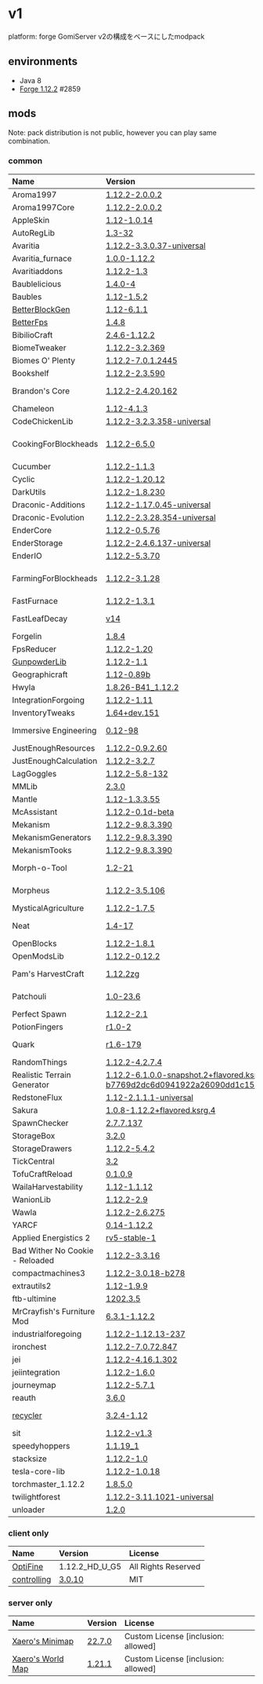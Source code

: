 # v1
platform: forge
GomiServer v2の構成をベースにしたmodpack

## environments
* Java 8
* [Forge 1.12.2](https://files.minecraftforge.net/net/minecraftforge/forge/index_1.12.2.html) #2859

## mods
Note: pack distribution is not public, however you can play same combination.

### common
|Name|Version|License|
|:---|:---|:---|
|Aroma1997|[1.12.2-2.0.0.2](https://www.curseforge.com/minecraft/mc-mods/aroma1997s-dimensional-world/files/2672438)|[Custom License](https://www.curseforge.com/project/60092/license)|
|Aroma1997Core|[1.12.2-2.0.0.2](https://www.curseforge.com/minecraft/mc-mods/aroma1997core/files/2676866)|GPLv3|
|AppleSkin|[1.12-1.0.14](https://www.curseforge.com/minecraft/mc-mods/appleskin/files/2987247)|Public Domain|
|AutoRegLib|[1.3-32](https://www.curseforge.com/minecraft/mc-mods/autoreglib/files/2746011)|[Botania+Psi+Quark+WTFPL](https://github.com/VazkiiMods/AutoRegLib/blob/1.12/README.md)|
|Avaritia|[1.12.2-3.3.0.37-universal](https://www.curseforge.com/minecraft/mc-mods/avaritia-1-10/files/3143349)|All Rights Reserved|
|Avaritia_furnace|[1.0.0-1.12.2](https://www.curseforge.com/minecraft/mc-mods/avaritia-furnace/files/3097230)|All Rights Reserved|
|Avaritiaddons|[1.12.2-1.3](https://www.curseforge.com/minecraft/mc-mods/avaritiaddons/files/3662188)|MPL 2.0|
|Baublelicious|[1.4.0-4](https://www.curseforge.com/minecraft/mc-mods/baublelicious/files/2532880)|All Rights Reserved|
|Baubles|[1.12-1.5.2](https://www.curseforge.com/minecraft/mc-mods/baubles/files/2518667)|CC BY-NC-SA 3.0|
|[BetterBlockGen](https://www.curseforge.com/minecraft/mc-mods/betterbedrockgen/files)|[1.12-6.1.1](https://www.curseforge.com/minecraft/mc-mods/betterbedrockgen/files/2458763)|AGPLv3|
|[BetterFps](https://www.curseforge.com/minecraft/mc-mods/betterfps)|[1.4.8](https://www.curseforge.com/minecraft/mc-mods/betterfps/files/2483393)|LGPL 2.1|
|BibilioCraft|[2.4.6-1.12.2](https://www.curseforge.com/minecraft/mc-mods/bibliocraft/files/3647708)|All Rights Reserved|
|BiomeTweaker|[1.12.2-3.2.369](https://www.curseforge.com/minecraft/mc-mods/biometweaker/files/3112142)|[MMPLv2](https://github.com/superckl/BiomeTweaker/blob/961bed5f03b5e8fcea7d2743e1fad16b9766eba5/LICENSE.md)|
|Biomes O' Plenty|[1.12.2-7.0.1.2445](https://www.curseforge.com/minecraft/mc-mods/biomes-o-plenty/files/3558882)|All Rights Reserved|
|Bookshelf|[1.12.2-2.3.590](https://www.curseforge.com/minecraft/mc-mods/bookshelf/files/2836960)|[LGPL 2.1](https://github.com/Darkhax-Minecraft/Bookshelf/blob/c920f1c4e23803295feca81f0f619e7fc70ebec9/License.md)|
|Brandon's Core|[1.12.2-2.4.20.162](https://www.curseforge.com/minecraft/mc-mods/brandons-core/files/3408276)|[Custom license \[allows modpack\]](https://www.curseforge.com/project/231382/license)|
|Chameleon|[1.12-4.1.3](https://www.curseforge.com/minecraft/mc-mods/chameleon/files/2450900)|MIT|
|CodeChickenLib|[1.12.2-3.2.3.358-universal](https://www.curseforge.com/minecraft/mc-mods/codechicken-lib-1-8/files/2779848)|LGPL 2.1|
|CookingForBlockheads|[1.12.2-6.5.0](https://www.curseforge.com/minecraft/mc-mods/cooking-for-blockheads/files/2862651)|[Custom license\[allows modpack\]](https://github.com/ModdingForBlockheads/CookingForBlockheads/blob/416279fbc54b72e2e286002caa43779e1d4362fc/LICENSE)<br>or [MIT](https://github.com/ModdingForBlockheads/CookingForBlockheads/blob/31221d904b8ce24899eb51160ce58efbe13bf028/LICENSE)|
|Cucumber|[1.12.2-1.1.3](https://www.curseforge.com/minecraft/mc-mods/cucumber/files/2645867)|MIT|
|Cyclic|[1.12.2-1.20.12](https://www.curseforge.com/minecraft/mc-mods/cyclic/files/3722420)|[MIT](https://github.com/Lothrazar/Cyclic/blob/ebaa99f9d1f0cdf716245ef2227e9af60a94780d/LICENSE.txt)|
|DarkUtils|[1.12.2-1.8.230](https://www.curseforge.com/minecraft/mc-mods/dark-utilities/files/2813586)|LGPL 2.1|
|Draconic-Additions|[1.12.2-1.17.0.45-universal](https://www.curseforge.com/minecraft/mc-mods/draconicadditions/files/3514704)|["Don't be a Jerk"](https://www.curseforge.com/project/314515/license)|
|Draconic-Evolution|[1.12.2-2.3.28.354-universal](https://www.curseforge.com/minecraft/mc-mods/draconic-evolution/files/3431261)|["Don't be a Jerk"](https://www.curseforge.com/project/223565/license)|
|EnderCore|[1.12.2-0.5.76](https://www.curseforge.com/minecraft/mc-mods/endercore/files/2972849)|Public Domain|
|EnderStorage|[1.12.2-2.4.6.137-universal](https://www.curseforge.com/minecraft/mc-mods/ender-storage-1-8/files/2755787)|MIT|
|EnderIO|[1.12.2-5.3.70](https://www.curseforge.com/minecraft/mc-mods/ender-io/files/3328811)|Public Domain|
|FarmingForBlockheads|[1.12.2-3.1.28](https://www.curseforge.com/minecraft/mc-mods/farming-for-blockheads/files/2733508)|[Custom license\[allows modpack\]](https://github.com/ModdingForBlockheads/FarmingForBlockheads/blob/634f76d41fba4a27d4ae65b761175ac33d2ac4eb/LICENSE)<br>or [MIT](https://github.com/ModdingForBlockheads/CookingForBlockheads/blob/31221d904b8ce24899eb51160ce58efbe13bf028/LICENSE)|
|FastFurnace|[1.12.2-1.3.1](https://www.curseforge.com/minecraft/mc-mods/fastfurnace/files/2706111)|MIT|
|FastLeafDecay|[v14](https://www.curseforge.com/minecraft/mc-mods/fast-leaf-decay/files/2463272)|[All Rights Reserved\[allows modpack\]](https://github.com/Olafski/FastLeafDecay/blob/0737c0a8751930a639121c2e4981621fc332f9c4/README.md)|
|Forgelin|[1.8.4](https://www.curseforge.com/minecraft/mc-mods/shadowfacts-forgelin/files/2785465)|LGPL 2.1|
|FpsReducer|[1.12.2-1.20](https://www.curseforge.com/minecraft/mc-mods/fps-reducer/files/3362160)|All Rights Reserved|
|[GunpowderLib](https://www.curseforge.com/minecraft/mc-mods/gunpowderlib)|[1.12.2-1.1](https://www.curseforge.com/minecraft/mc-mods/gunpowderlib/files/3168863)|[Jacky's License](https://github.com/JackyyTV/GunpowderLib/blob/e2a532d65814bc0a84e3f07d364581991f85a9eb/LICENSE.md)|
|Geographicraft|[1.12-0.89b](https://www.curseforge.com/minecraft/mc-mods/climate-control-geographicraft/files/2497541)|LGPLv3|
|Hwyla|[1.8.26-B41_1.12.2](https://www.curseforge.com/minecraft/mc-mods/hwyla/files/2568751)|CC BY-NC-SA 4.0|
|IntegrationForgoing|[1.12.2-1.11](https://www.curseforge.com/minecraft/mc-mods/integration-foregoing/files/3200529)|Jacky's License|
|InventoryTweaks|[1.64+dev.151](https://www.curseforge.com/minecraft/mc-mods/inventory-tweaks/files/2923460)|MIT|
|Immersive Engineering|[0.12-98](https://www.curseforge.com/minecraft/mc-mods/immersive-engineering/files/2974106)|Custom License [inclusion: allow]|
|JustEnoughResources|[1.12.2-0.9.2.60](https://www.curseforge.com/minecraft/mc-mods/just-enough-resources-jer/files/2728585)|[Custom License](https://www.curseforge.com/project/240630/license)|
|JustEnoughCalculation|[1.12.2-3.2.7](https://www.curseforge.com/minecraft/mc-mods/just-enough-calculation/files/3524685)|GPLv3|
|LagGoggles|[1.12.2-5.8-132](https://www.curseforge.com/minecraft/mc-mods/laggoggles/files/2947622)|GPLv3|
|MMLib|[2.3.0](https://www.curseforge.com/minecraft/mc-mods/mysterious-mountain-lib/files/3254750)|MIT|
|Mantle|[1.12-1.3.3.55](https://www.curseforge.com/minecraft/mc-mods/mantle/files/2713386)|MIT|
|McAssistant|[1.12.2-0.1d-beta](https://www.curseforge.com/minecraft/mc-mods/mcassistant/files/2593767)|All Rights Reserved|
|Mekanism|[1.12.2-9.8.3.390](https://www.curseforge.com/minecraft/mc-mods/mekanism/files/2835175)|MIT|
|MekanismGenerators|[1.12.2-9.8.3.390](https://www.curseforge.com/minecraft/mc-mods/mekanism-generators/files/2835177)|MIT|
|MekanismTooks|[1.12.2-9.8.3.390](https://www.curseforge.com/minecraft/mc-mods/mekanism-tools/files/2835178)|MIT|
|Morph-o-Tool|[1.2-21](https://www.curseforge.com/minecraft/mc-mods/morph-o-tool/files/2658176)|CC BY-NC-SA 3.0 Unported|
|Morpheus|[1.12.2-3.5.106](https://www.curseforge.com/minecraft/mc-mods/morpheus/files/2664449)|Custom License [redist: not allowed]|
|MysticalAgriculture|[1.12.2-1.7.5](https://www.curseforge.com/minecraft/mc-mods/mystical-agriculture/files/2704562)|MIT|
|Neat|[1.4-17](https://www.curseforge.com/minecraft/mc-mods/neat/files/2595310)|CC BY-NC-SA 3.0 Unported|
|OpenBlocks|[1.12.2-1.8.1](https://www.curseforge.com/minecraft/mc-mods/openblocks/files/2699056)|MIT|
|OpenModsLib|[1.12.2-0.12.2](https://www.curseforge.com/minecraft/mc-mods/openmodslib/files/2699055)|MIT|
|Pam's HarvestCraft|[1.12.2zg](https://www.curseforge.com/minecraft/mc-mods/pams-harvestcraft/files/2904825)|Custom License [redist: allowed]|
|Patchouli|[1.0-23.6](https://www.curseforge.com/minecraft/mc-mods/patchouli/files/3162874)|CC BY-NC-SA 3.0 Unported|
|Perfect Spawn|[1.12.2-2.1](https://www.curseforge.com/minecraft/mc-mods/perfect-spawn/files/2543507)|LGPLv3|
|PotionFingers|[r1.0-2](https://www.curseforge.com/minecraft/mc-mods/potion-fingers/files/2491881)|WTFPL|
|Quark|[r1.6-179](https://www.curseforge.com/minecraft/mc-mods/quark/files/2924091)|CC BY-NC-SA 3.0 Unported|
|RandomThings|[1.12.2-4.2.7.4](https://www.curseforge.com/minecraft/mc-mods/random-things/files/2905241)|MIT|
|Realistic Terrain Generator|[1.12.2-6.1.0.0-snapshot.2+flavored.ksrg.git-b7769d2dc6d0941922a26090dd1c15328eb4d1d0](https://github.com/KisaragiEffective/publicfile/blob/master/RTG-1.12.2-6.1.0.0-snapshot.2+flavored.ksrg.git-b7769d2dc6d0941922a26090dd1c15328eb4d1d0?raw=true)|GPLv3|
|RedstoneFlux|[1.12-2.1.1.1-universal](https://www.curseforge.com/minecraft/mc-mods/redstone-flux/files/2920436)|All Rights Reserved|
|Sakura|[1.0.8-1.12.2+flavored.ksrg.4](https://github.com/KisaragiEffective/Sakura_mod/releases/tag/1.0.8-1.12.2%2Bflavored.ksrg.4)|MIT|
|SpawnChecker|[2.7.7.137](https://www.dropbox.com/sh/mlfsx6b3z5ek8wv/AACCf_0tDiPo8fd2rwa0CoEia/SpawnChecker/Minecraft_1.12.x/SpawnChecker-2.7.7.137.jar?dl=1)|All Rights Reserved|
|StorageBox|[3.2.0](https://web.archive.org/web/20190715131820/https://forum.minecraftuser.jp/download/file.php?id=75930)|All Rights Reserved?|
|StorageDrawers|[1.12.2-5.4.2](https://www.curseforge.com/minecraft/mc-mods/storage-drawers/files/2952606)|MIT|
|TickCentral|[3.2](https://www.curseforge.com/minecraft/mc-mods/tickcentral/files/3140670)|GPLv3|
|TofuCraftReload|[0.1.0.9](https://www.curseforge.com/minecraft/mc-mods/tofucraftreload/files/3115668)|MIT|
|WailaHarvestability|[1.12-1.1.12](https://www.curseforge.com/minecraft/mc-mods/waila-harvestability/files/2481605)|Public Domain|
|WanionLib|[1.12.2-2.9](https://www.curseforge.com/minecraft/mc-mods/wanionlib/files/3597087)|MPL 2.0|
|Wawla|[1.12.2-2.6.275](https://www.curseforge.com/minecraft/mc-mods/wawla/files/2916368)|LGPL 2.1|
|YARCF|[0.14-1.12.2](https://www.curseforge.com/minecraft/mc-mods/yarcf/files/3310627)|GPLv3|
|Applied Energistics 2|[rv5-stable-1](https://www.curseforge.com/minecraft/mc-mods/applied-energistics-2/files/2497056)|LGPLv3|
|Bad Wither No Cookie - Reloaded|[1.12.2-3.3.16](https://www.curseforge.com/minecraft/mc-mods/bad-wither-no-cookie-reloaded/files/2638317)|MIT|
|compactmachines3|[1.12.2-3.0.18-b278](https://www.curseforge.com/minecraft/mc-mods/compact-machines/files/2707509)|LGPLv3|
|extrautils2|[1.12-1.9.9](https://www.curseforge.com/minecraft/mc-mods/extra-utilities/files/2678374)|All Rights Reserved|
|ftb-ultimine|[1202.3.5](https://www.curseforge.com/minecraft/mc-mods/ftb-ultimine-forge/files/3078750)|All Rights Reserved|
|MrCrayfish's Furniture Mod|[6.3.1-1.12.2](https://www.curseforge.com/minecraft/mc-mods/mrcrayfish-furniture-mod/files/2749993)|GPLv3|
|industrialforegoing|[1.12.2-1.12.13-237](https://www.curseforge.com/minecraft/mc-mods/industrial-foregoing/files/2745321)|MIT|
|ironchest|[1.12.2-7.0.72.847](https://www.curseforge.com/minecraft/mc-mods/iron-chests/files/2747935)|GPLv3|
|jei|[1.12.2-4.16.1.302](https://www.curseforge.com/minecraft/mc-mods/jei/files/3043174)|MIT|
|jeiintegration|[1.12.2-1.6.0](https://www.curseforge.com/minecraft/mc-mods/jei-integration/files/2951731)|MIT|
|journeymap|[1.12.2-5.7.1](https://www.curseforge.com/minecraft/mc-mods/journeymap/files/2916002)|All Rights Reserved|
|reauth|[3.6.0](https://www.curseforge.com/minecraft/mc-mods/reauth/files/2560638)|[Custom License](https://www.curseforge.com/minecraft/mc-mods/reauth)|
|[recycler](https://www.curseforge.com/minecraft/mc-mods/corail-recycler)|[3.2.4-1.12](https://www.curseforge.com/minecraft/mc-mods/corail-recycler/files/2753557)|Custom License [inclusion: allowed]|
|sit|[1.12.2-v1.3](https://www.curseforge.com/minecraft/mc-mods/sit/files/2848862)|GPLv3|
|speedyhoppers|[1.1.19_1](https://www.curseforge.com/minecraft/mc-mods/speedy-hoppers/files/2755876)|MIT|
|stacksize|[1.12.2-1.0](https://www.curseforge.com/minecraft/mc-mods/stacksize/files/2511850)|GPLv3|
|tesla-core-lib|[1.12.2-1.0.18](https://www.curseforge.com/minecraft/mc-mods/tesla-core-lib/files/3438487)|MIT|
|torchmaster_1.12.2|[1.8.5.0](https://www.curseforge.com/minecraft/mc-mods/torchmaster/files/3529742)|MIT|
|twilightforest|[1.12.2-3.11.1021-universal](https://www.curseforge.com/minecraft/mc-mods/the-twilight-forest/files/3051450)|LGPL 2.1|
|unloader|[1.2.0](https://www.curseforge.com/minecraft/mc-mods/unloader/files/2572528)|MIT|

### client only
|Name|Version|License|
|:---|:---|:---|
|[OptiFine](https://optifine.net)|1.12.2_HD_U_G5|All Rights Reserved|
|[controlling](https://www.curseforge.com/minecraft/mc-mods/controlling)|[3.0.10](https://www.curseforge.com/minecraft/mc-mods/controlling/files/3025548)|MIT|

### server only
|Name|Version|License|
|:---|:---|:---|
|[Xaero's Minimap](https://www.curseforge.com/minecraft/mc-mods/xaeros-minimap)|[22.7.0](https://www.curseforge.com/minecraft/mc-mods/xaeros-minimap/files/3778428)|Custom License [inclusion: allowed]|
|[Xaero's World Map](https://www.curseforge.com/minecraft/mc-mods/controlling/files)|[1.21.1](https://www.curseforge.com/minecraft/mc-mods/xaeros-world-map/files/3779536)|Custom License [inclusion: allowed]|
